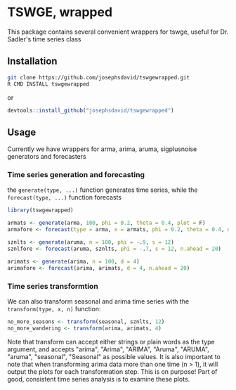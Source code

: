 # TSWGE, wrapped
This package contains several convenient wrappers for tswge, useful for Dr. Sadler's time series class

## Installation

```sh
git clone https://github.com/josephsdavid/tswgewrapped.git
R CMD INSTALL tswgewrapped
```

or

```r
devtools::install_github("josephsdavid/tswgewrapped")
```

## Usage
Currently we have wrappers for arma, arima, aruma, sigplusnoise generators and forecasters

### Time series generation and forecasting
the `generate(type, ...)` function generates time series, while the `forecast(type, ...)` function forecasts

```r
library(tswgewrapped)

armats <- generate(arma, 100, phi = 0.2, theta = 0.4, plot = F)
armafore <- forecast(type = arma, x = armats, phi = 0.2, theta = 0.4, n.ahead = 20)

sznlts <- generate(aruma, n = 100, phi = -.9, s = 12)
sznlfore <- forecast(aruma, sznlts, phi = -.7, s = 12, n.ahead = 20)

arimats <- generate(arima, n = 100, d = 4)
arimafore <- forecast(arima, arimats, d = 4, n.ahead = 20)
```

### Time series transformtion

We can also transform seasonal and arima time series with the `transform(type, x, n)` function:

```r
no_more_seasons <- transform(seasonal, sznlts, 12)
no_more_wandering <- transform(arima, arimats, 4)
```

Note that transform can accept either strings or plain words as the type argument, and accepts "arima", "Arima", "ARIMA", "Aruma", "ARUMA", "aruma", "seasonal", "Seasonal" as possible values. 
It is also important to note that when transforming arima data more than one time (n > 1), it will output the plots for each transformation step. This is on purpose! Part of good, consistent time series analysis is to examine these plots.

